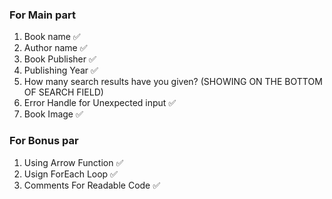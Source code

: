 <!-- ████████████████████████████████████████████████████████ -->

### For Main part

1. Book name ✅
2. Author name ✅
3. Book Publisher ✅
4. Publishing Year ✅
5. How many search results have you given? (SHOWING ON THE BOTTOM OF SEARCH FIELD)
6. Error Handle for Unexpected input ✅
7. Book Image ✅

### For Bonus par

1. Using Arrow Function ✅
2. Usign ForEach Loop ✅
3. Comments For Readable Code ✅
